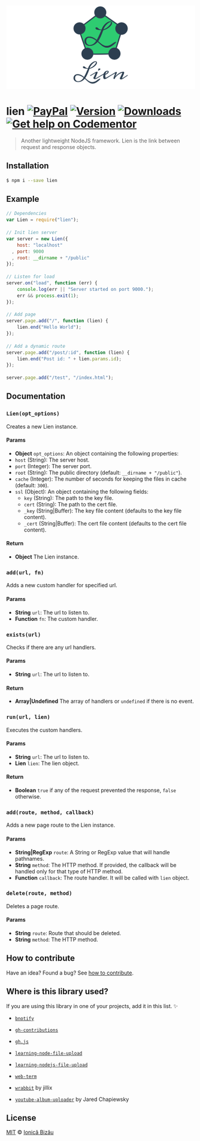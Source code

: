 [![lien](https://raw.githubusercontent.com/LienJS/Resources/master/logo/header.png)](#)

# lien [![PayPal](https://img.shields.io/badge/%24-paypal-f39c12.svg)][paypal-donations] [![Version](https://img.shields.io/npm/v/lien.svg)](https://www.npmjs.com/package/lien) [![Downloads](https://img.shields.io/npm/dt/lien.svg)](https://www.npmjs.com/package/lien) [![Get help on Codementor](https://cdn.codementor.io/badges/get_help_github.svg)](https://www.codementor.io/johnnyb?utm_source=github&utm_medium=button&utm_term=johnnyb&utm_campaign=github)

> Another lightweight NodeJS framework. Lien is the link between request and response objects.

## Installation

```sh
$ npm i --save lien
```

## Example

```js
// Dependencies
var Lien = require("lien");

// Init lien server
var server = new Lien({
    host: "localhost"
  , port: 9000
  , root: __dirname + "/public"
});

// Listen for load
server.on("load", function (err) {
    console.log(err || "Server started on port 9000.");
    err && process.exit(1);
});

// Add page
server.page.add("/", function (lien) {
    lien.end("Hello World");
});

// Add a dynamic route
server.page.add("/post/:id", function (lien) {
    lien.end("Post id: " + lien.params.id);
});

server.page.add("/test", "/index.html");
```

## Documentation

### `Lien(opt_options)`
Creates a new Lien instance.

#### Params
- **Object** `opt_options`: An object containing the following properties:
 - `host` (String): The server host.
 - `port` (Integer): The server port.
 - `root` (String): The public directory (default: `__dirname + "/public"`).
 - `cache` (Integer): The number of seconds for keeping the files in cache (default: `300`).
 - `ssl` (Object): An object containing the following fields:
   - `key` (String): The path to the key file.
   - `cert` (String): The path to the cert file.
   - `_key` (String|Buffer): The key file content (defaults to the key file content).
   - `_cert` (String|Buffer): The cert file content (defaults to the cert file content).

#### Return
- **Object** The Lien instance.

### `add(url, fn)`
Adds a new custom handler for specified url.

#### Params
- **String** `url`: The url to listen to.
- **Function** `fn`: The custom handler.

### `exists(url)`
Checks if there are any url handlers.

#### Params
- **String** `url`: The url to listen to.

#### Return
- **Array|Undefined** The array of handlers or `undefined` if there is no event.

### `run(url, lien)`
Executes the custom handlers.

#### Params
- **String** `url`: The url to listen to.
- **Lien** `lien`: The lien object.

#### Return
- **Boolean** `true` if any of the request prevented the response, `false` otherwise.

### `add(route, method, callback)`
Adds a new page route to the Lien instance.

#### Params
- **String|RegExp** `route`: A String or RegExp value that will handle pathnames.
- **String** `method`: The HTTP method. If provided, the callback will be handled only for that type of HTTP method.
- **Function** `callback`: The route handler. It will be called with `lien` object.

### `delete(route, method)`
Deletes a page route.

#### Params
- **String** `route`: Route that should be deleted.
- **String** `method`: The HTTP method.

## How to contribute
Have an idea? Found a bug? See [how to contribute][contributing].

## Where is this library used?
If you are using this library in one of your projects, add it in this list. :sparkles:

 - [`bnotify`](https://github.com/IonicaBizau/bnotify)

 - [`gh-contributions`](https://github.com/IonicaBizau/github-contributions)

 - [`gh.js`](https://github.com/IonicaBizau/gh.js)

 - [`learning-node-file-upload`](https://github.com/IonicaBizau/learning-nodejs)

 - [`learning-nodejs-file-upload`](https://github.com/IonicaBizau/learning-nodejs)

 - [`web-term`](https://github.com/IonicaBizau/web-term)

 - [`wrabbit`](https://github.com/jillix/wrabbit) by jillix

 - [`youtube-album-uploader`](https://github.com/jpchip/youtube-album-uploader) by Jared Chapiewsky

## License

[MIT][license] © [Ionică Bizău][website]

[paypal-donations]: https://www.paypal.com/cgi-bin/webscr?cmd=_s-xclick&hosted_button_id=RVXDDLKKLQRJW
[donate-now]: http://i.imgur.com/6cMbHOC.png

[license]: http://showalicense.com/?fullname=Ionic%C4%83%20Biz%C4%83u%20%3Cbizauionica%40gmail.com%3E%20(http%3A%2F%2Fionicabizau.net%2F)&year=2014#license-mit
[website]: http://ionicabizau.net/
[contributing]: /CONTRIBUTING.md
[docs]: /DOCUMENTATION.md